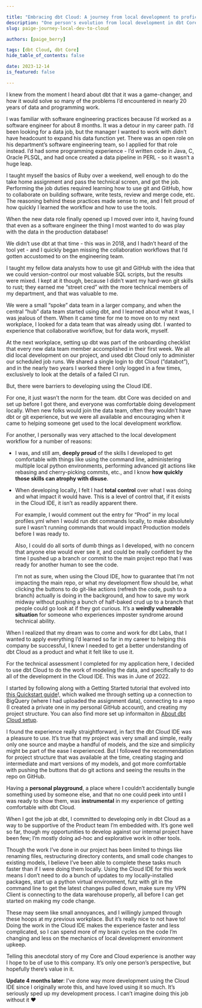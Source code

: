 ```yaml
---

title: "Embracing dbt Cloud: A journey from local development to proficiency in dbt Cloud"
description: "One person's evolution from local development in dbt Core to embracing the dbt Cloud IDE and finding that doing the work in the Cloud IDE makes the experience faster and less complicated, so she can spend more time on the code she's changing and less on the mechanics of local development environment upkeep."
slug: paige-journey-local-dev-to-cloud

authors: [paige_berry]

tags: [dbt Cloud, dbt Core]
hide_table_of_contents: false

date: 2023-12-14
is_featured: false

---
```


 I knew from the moment I heard about dbt that it was a game-changer, and how it would solve so many of the problems I’d encountered in nearly 20 years of data and programming work.

I was familiar with software engineering practices because I’d worked as a software engineer for about 8 months. It was a detour in my career path. I’d been looking for a data job, but the manager I wanted to work with didn’t have headcount to expand his data function yet. There was an open role on his department’s software engineering team, so I applied for that role instead. I’d had some programming experience - I’d written code in Java, C, Oracle PLSQL, and had once created a data pipeline in PERL - so it wasn’t a huge leap.

I taught myself the basics of Ruby over a weekend, well enough to do the take home assignment and pass the technical screen, and got the job. Performing the job duties required learning how to use git and GitHub, how to collaborate on building software, write tests, review and merge code, etc. The reasoning behind these practices made sense to me, and I felt proud of how quickly I learned the workflow and how to use the tools.

When the new data role finally opened up I moved over into it, having found that even as a software engineer the thing I most wanted to do was play with the data in the production database!

We didn’t use dbt at that time - this was in 2018, and I hadn’t heard of the tool yet - and I quickly began missing the collaboration workflows that I’d gotten accustomed to on the engineering team.

I taught my fellow data analysts how to use git and GitHub with the idea that we could version-control our most valuable SQL scripts, but the results were mixed. I kept at it though, because I didn’t want my hard-won git skills to rust; they earned me “street cred” with the more technical members of my department, and that was valuable to me.

We were a small “spoke” data team in a larger company, and when the central “hub” data team started using dbt, and I learned about what it was, I was jealous of them. When it came time for me to move on to my next workplace, I looked for a data team that was already using dbt. I wanted to experience that collaborative workflow, but for data work, myself.

At the next workplace, setting up dbt was part of the onboarding checklist that every new data team member accomplished in their first week. We all did local development on our project, and used dbt Cloud only to administer our scheduled job runs. We shared a single login to dbt Cloud (”databot”), and in the nearly two years I worked there I only logged in a few times, exclusively to look at the details of a failed CI run.

But, there were barriers to developing using the Cloud IDE.

For one, it just wasn’t the norm for the team. dbt Core was decided on and set up before I got there, and everyone was comfortable doing development locally. When new folks would join the data team, often they wouldn’t have dbt or git experience, but we were all available and encouraging when it came to helping someone get used to the local development workflow.

For another, I personally was very attached to the local development workflow for a number of reasons:

* I was, and still am, **deeply proud** of the skills I developed to get comfortable with things like using the command line, administering multiple local python environments, performing advanced git actions like rebasing and cherry-picking commits, etc., and I know **how quickly those skills can atrophy with disuse**.
* When developing locally, I felt I had **total control** over what I was doing and what impact it would have. This is a level of control that, if it exists in the Cloud IDE, it isn’t as readily apparent there.

    For example, I would comment out the entry for “Prod” in my local profiles.yml when I would run dbt commands locally, to make absolutely sure I wasn’t running commands that would impact Production models before I was ready to.

    Also, I could do all sorts of dumb things as I developed, with no concern that anyone else would ever see it, and could be really confident by the time I pushed up a branch or commit to the main project repo that I was ready for another human to see the code.

    I’m not as sure, when using the Cloud IDE, how to guarantee that I’m not impacting the main repo, or what my development flow should be, what clicking the buttons to do git-like actions (refresh the code, push to a branch) actually is doing in the background, and how to save my work midway without pushing a bunch of half-baked crud up to a branch that people could go look at if they got curious. It’s a **weirdly vulnerable situation** for someone who experiences imposter syndrome around technical ability.

When I realized that my dream was to come and work for dbt Labs, that I wanted to apply everything I’d learned so far in my career to helping this company be successful, I knew I needed to get a better understanding of dbt Cloud as a product and what it felt like to use it.

For the technical assessment I completed for my application here, I decided to use dbt Cloud to do the work of modeling the data, and specifically to do all of the development in the Cloud IDE. This was in June of 2022.

I started by following along with a Getting Started tutorial that evolved into [this Quickstart guide]([/guides/bigquery?step=1)!, which walked me through setting up a connection to BigQuery (where I had uploaded the assignment data), connecting to a repo (I created a private one in my personal GitHub account), and creating my project structure. You can also find more set up informaiton in [About dbt Cloud setup](https://docs.getdbt.com/docs/cloud/about-cloud-setup).

I found the experience really straightforward, in fact the dbt Cloud IDE was a pleasure to use. It’s true that my project was very small and simple, really only one source and maybe a handful of models, and the size and simplicity might be part of the ease I experienced. But I followed the recommendation for project structure that was available at the time, creating staging and intermediate and mart versions of my models, and got more comfortable with pushing the buttons that do git actions and seeing the results in the repo on GitHub.

Having a **personal playground**, a place where I couldn’t accidentally bungle something used by someone else, and that no one could peek into until I was ready to show them, was **instrumental** in my experience of getting comfortable with dbt Cloud.

When I got the job at dbt, I committed to developing only in dbt Cloud as a way to be supportive of the Product team I’m embedded with. It’s gone well so far, though my opportunities to develop against our internal project have been few; I’m mostly doing ad-hoc and explorative work in other tools.

Though the work I’ve done in our project has been limited to things like renaming files, restructuring directory contents, and small code changes to existing models, I believe I’ve been able to complete these tasks much faster than if I were doing them locally. Using the Cloud IDE for this work means I don’t need to do a bunch of updates to my locally-installed packages, start up a python virtual environment, futz with git in the command line to get the latest changes pulled down, make sure my VPN Client is connecting to the data warehouse properly, all before I can get started on making my code change.

These may seem like small annoyances, and I willingly jumped through these hoops at my previous workplace. But it’s really nice to not have to! Doing the work in the Cloud IDE makes the experience faster and less complicated, so I can spend more of my brain cycles on the code I’m changing and less on the mechanics of local development environment upkeep.

Telling this anecdotal story of my Core and Cloud experience is another way I hope to be of use to this company. It’s only one person’s perspective, but hopefully there’s value in it.

**Update 4 months later**: I’ve done way more development using the Cloud IDE since I originally wrote this, and have loved using it so much. It’s seriously sped up my development process. I can’t imagine doing this job without it ❤️
